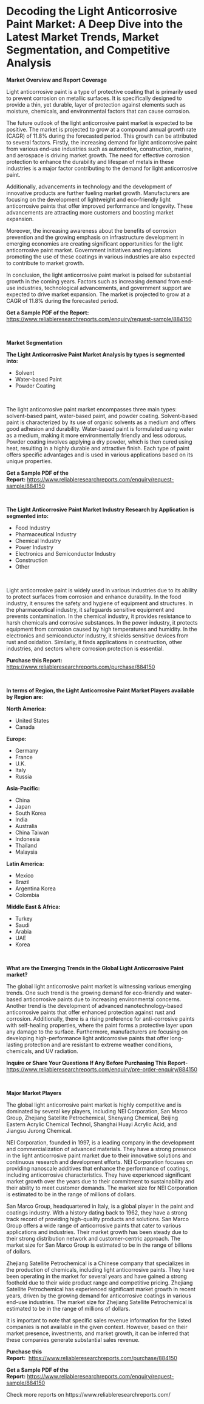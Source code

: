 <p><h1>Decoding the Light Anticorrosive Paint Market: A Deep Dive into the Latest Market Trends, Market Segmentation, and Competitive Analysis</h1></p><p><strong>Market Overview and Report Coverage</strong></p>
<p><p>Light anticorrosive paint is a type of protective coating that is primarily used to prevent corrosion on metallic surfaces. It is specifically designed to provide a thin, yet durable, layer of protection against elements such as moisture, chemicals, and environmental factors that can cause corrosion.</p><p>The future outlook of the light anticorrosive paint market is expected to be positive. The market is projected to grow at a compound annual growth rate (CAGR) of 11.8% during the forecasted period. This growth can be attributed to several factors. Firstly, the increasing demand for light anticorrosive paint from various end-use industries such as automotive, construction, marine, and aerospace is driving market growth. The need for effective corrosion protection to enhance the durability and lifespan of metals in these industries is a major factor contributing to the demand for light anticorrosive paint.</p><p>Additionally, advancements in technology and the development of innovative products are further fueling market growth. Manufacturers are focusing on the development of lightweight and eco-friendly light anticorrosive paints that offer improved performance and longevity. These advancements are attracting more customers and boosting market expansion.</p><p>Moreover, the increasing awareness about the benefits of corrosion prevention and the growing emphasis on infrastructure development in emerging economies are creating significant opportunities for the light anticorrosive paint market. Government initiatives and regulations promoting the use of these coatings in various industries are also expected to contribute to market growth.</p><p>In conclusion, the light anticorrosive paint market is poised for substantial growth in the coming years. Factors such as increasing demand from end-use industries, technological advancements, and government support are expected to drive market expansion. The market is projected to grow at a CAGR of 11.8% during the forecasted period.</p></p>
<p><strong>Get a Sample PDF of the Report:</strong> <a href="https://www.reliableresearchreports.com/enquiry/request-sample/884150">https://www.reliableresearchreports.com/enquiry/request-sample/884150</a></p>
<p>&nbsp;</p>
<p><strong>Market Segmentation</strong></p>
<p><strong>The Light Anticorrosive Paint Market Analysis by types is segmented into:</strong></p>
<p><ul><li>Solvent</li><li>Water-based Paint</li><li>Powder Coating</li></ul></p>
<p>&nbsp;</p>
<p><p>The light anticorrosive paint market encompasses three main types: solvent-based paint, water-based paint, and powder coating. Solvent-based paint is characterized by its use of organic solvents as a medium and offers good adhesion and durability. Water-based paint is formulated using water as a medium, making it more environmentally friendly and less odorous. Powder coating involves applying a dry powder, which is then cured using heat, resulting in a highly durable and attractive finish. Each type of paint offers specific advantages and is used in various applications based on its unique properties.</p></p>
<p><strong>Get a Sample PDF of the Report:</strong>&nbsp;<a href="https://www.reliableresearchreports.com/enquiry/request-sample/884150">https://www.reliableresearchreports.com/enquiry/request-sample/884150</a></p>
<p>&nbsp;</p>
<p><strong>The Light Anticorrosive Paint Market Industry Research by Application is segmented into:</strong></p>
<p><ul><li>Food Industry</li><li>Pharmaceutical Industry</li><li>Chemical Industry</li><li>Power Industry</li><li>Electronics and Semiconductor Industry</li><li>Construction</li><li>Other</li></ul></p>
<p>&nbsp;</p>
<p><p>Light anticorrosive paint is widely used in various industries due to its ability to protect surfaces from corrosion and enhance durability. In the food industry, it ensures the safety and hygiene of equipment and structures. In the pharmaceutical industry, it safeguards sensitive equipment and prevents contamination. In the chemical industry, it provides resistance to harsh chemicals and corrosive substances. In the power industry, it protects equipment from corrosion caused by high temperatures and humidity. In the electronics and semiconductor industry, it shields sensitive devices from rust and oxidation. Similarly, it finds applications in construction, other industries, and sectors where corrosion protection is essential.</p></p>
<p><strong>Purchase this Report:</strong>&nbsp; <a href="https://www.reliableresearchreports.com/purchase/884150">https://www.reliableresearchreports.com/purchase/884150</a></p>
<p>&nbsp;</p>
<p><strong>In terms of Region, the Light Anticorrosive Paint Market Players available by Region are:</strong></p>
<p>
    <p> <strong> North America: </strong>
        <ul>
            <li>United States</li>
            <li>Canada</li>
        </ul>
        </p> 
    <p> <strong> Europe: </strong>
        <ul>
            <li>Germany</li>
            <li>France</li>
            <li>U.K.</li>
            <li>Italy</li>
            <li>Russia</li>
        </ul>
        </p> 
    <p> <strong> Asia-Pacific: </strong>
        <ul>
            <li>China</li>
            <li>Japan</li>
            <li>South Korea</li>
            <li>India</li>
            <li>Australia</li>
            <li>China Taiwan</li>
            <li>Indonesia</li>
            <li>Thailand</li>
            <li>Malaysia</li>
        </ul>
        </p> 
    <p> <strong> Latin America: </strong>
        <ul>
            <li>Mexico</li>
            <li>Brazil</li>
            <li>Argentina Korea</li>
            <li>Colombia</li>
        </ul>
        </p> 
    <p> <strong> Middle East & Africa: </strong>
        <ul>
            <li>Turkey</li>
            <li>Saudi</li>
            <li>Arabia</li>
            <li>UAE</li>
            <li>Korea</li>
        </ul>
    </p>
    </p>
<p>&nbsp;</p>
<p><strong>What are the Emerging Trends in the Global Light Anticorrosive Paint market?</strong></p>
<p><p>The global light anticorrosive paint market is witnessing various emerging trends. One such trend is the growing demand for eco-friendly and water-based anticorrosive paints due to increasing environmental concerns. Another trend is the development of advanced nanotechnology-based anticorrosive paints that offer enhanced protection against rust and corrosion. Additionally, there is a rising preference for anti-corrosive paints with self-healing properties, where the paint forms a protective layer upon any damage to the surface. Furthermore, manufacturers are focusing on developing high-performance light anticorrosive paints that offer long-lasting protection and are resistant to extreme weather conditions, chemicals, and UV radiation.</p></p>
<p><strong>Inquire or Share Your Questions If Any Before Purchasing This Report</strong>- <a href="https://www.reliableresearchreports.com/enquiry/pre-order-enquiry/884150">https://www.reliableresearchreports.com/enquiry/pre-order-enquiry/884150</a></p>
<p>&nbsp;</p>
<p><strong>Major Market Players</strong></p>
<p><p>The global light anticorrosive paint market is highly competitive and is dominated by several key players, including NEI Corporation, San Marco Group, Zhejiang Satellite Petrochemical, Shenyang Chemical, Beijing Eastern Acrylic Chemical Technol, Shanghai Huayi Acrylic Acid, and Jiangsu Jurong Chemical.</p><p>NEI Corporation, founded in 1997, is a leading company in the development and commercialization of advanced materials. They have a strong presence in the light anticorrosive paint market due to their innovative solutions and continuous research and development efforts. NEI Corporation focuses on providing nanoscale additives that enhance the performance of coatings, including anticorrosive characteristics. They have experienced significant market growth over the years due to their commitment to sustainability and their ability to meet customer demands. The market size for NEI Corporation is estimated to be in the range of millions of dollars.</p><p>San Marco Group, headquartered in Italy, is a global player in the paint and coatings industry. With a history dating back to 1962, they have a strong track record of providing high-quality products and solutions. San Marco Group offers a wide range of anticorrosive paints that cater to various applications and industries. Their market growth has been steady due to their strong distribution network and customer-centric approach. The market size for San Marco Group is estimated to be in the range of billions of dollars.</p><p>Zhejiang Satellite Petrochemical is a Chinese company that specializes in the production of chemicals, including light anticorrosive paints. They have been operating in the market for several years and have gained a strong foothold due to their wide product range and competitive pricing. Zhejiang Satellite Petrochemical has experienced significant market growth in recent years, driven by the growing demand for anticorrosive coatings in various end-use industries. The market size for Zhejiang Satellite Petrochemical is estimated to be in the range of millions of dollars.</p><p>It is important to note that specific sales revenue information for the listed companies is not available in the given context. However, based on their market presence, investments, and market growth, it can be inferred that these companies generate substantial sales revenue.</p></p>
<p><strong>Purchase this Report:</strong>&nbsp;&nbsp;<a href="https://www.reliableresearchreports.com/purchase/884150">https://www.reliableresearchreports.com/purchase/884150</a></p>
<p></p>
<p><strong>Get a Sample PDF of the Report:</strong>&nbsp;<a href="https://www.reliableresearchreports.com/enquiry/request-sample/884150">https://www.reliableresearchreports.com/enquiry/request-sample/884150</a></p>
<p>Check more reports on https://www.reliableresearchreports.com/</p>